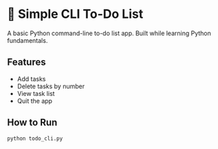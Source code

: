 # 📝 Simple CLI To-Do List

A basic Python command-line to-do list app. Built while learning Python fundamentals.

## Features
- Add tasks
- Delete tasks by number
- View task list
- Quit the app

## How to Run
```bash
python todo_cli.py
